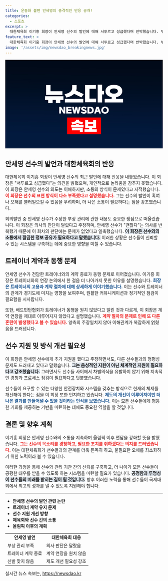```yaml
---
title: 운동화 불편 안세영의 충격적인 반응 공개!
categories:
  - 스포츠
excerpt: >
  대한체육회 이기흥 회장이 안세영 선수의 발언에 대해 서투르고 성급했다며 반박했습니다. 부상 관리와 트레이너 계약 관련해 상반된 주장들이 오가면서 논란이 확산되고 있습니다. 올림픽 후, 안세영과 면담하겠다는 의지를 밝혔습니다.
feature_text: >
  대한체육회 이기흥 회장이 안세영 선수의 발언에 대해 서투르고 성급했다며 반박했습니다. 부상 관리와 트레이너 계약 관련해 상반된 주장들이 오가면서 논란이 확산되고 있습니다. 올림픽 후, 안세영과 면담하겠다는 의지를 밝혔습니다.
image: '/assets/img/newsdao_breakingnews.jpg'
---
```


<p><img src="/assets/img/newsdao_breakingnews.jpg" alt="pcversion 속보" /></p>

<h2 data-ke-size="size26">안세영 선수의 발언과 대한체육회의 반응</h2>

<p data-ke-size="size16">대한체육회 이기흥 회장이 안세영 선수의 최근 발언에 대해 반응을 내놓았습니다. 이 회장은 "서투르고 성급했다"는 의견을 밝혔으며, 개인적으로 놀라움을 감추지 못했습니다. 이 회장은 안세영 선수의 의도는 이해하지만, 소통의 방식이 문제였다고 지적했습니다. <b><span style="color: #ee2323;">이 회장은 선수의 표현 방식이 다소 부족했다고 설명했습니다.</span></b> 그는 선수의 발언이 혹여나 오해를 불러일으킬 수 있음을 우려하며, 더 나은 소통이 필요하다는 점을 강조했습니다.</p>

<p data-ke-size="size16">회의발언 중 안세영 선수가 주장한 부상 관리에 관한 내용도 중요한 쟁점으로 떠올랐습니다. 이 회장은 의사의 판단이 달랐다고 주장하며, 안세영 선수가 "괜찮다"는 의사를 반복했기 때문에 이 회차의 판단에는 문제가 없었다고 일축했습니다. <b><span style="background-color: #21538527;">이 회장은 선수와의 소통에서 깔끔한 정보 공유가 필요하다고 말했습니다.</span></b> 이러한 상황은 선수들이 신뢰할 수 있는 시스템을 구축하는 데에 중요한 영향을 미칠 수 있습니다. </p>

<h2 data-ke-size="size26">트레이너 계약과 동행 문제</h2>

<p data-ke-size="size16">안세영 선수가 전담한 트레이너와의 계약 종료가 동행 문제로 이어졌습니다. 이기흥 회장은 트레이너와의 연장 논의에서 한 걸음 더 나아가지 못한 이유를 설명했습니다. <b><span style="color: #1a5490;">회장은 트레이너의 고용과 계약 절차에 대해 상세하게 이야기했습니다.</span></b> 이는 선수와 트레이너의 관계가 경기도에 미치는 영향을 보여주며, 원활한 커뮤니케이션과 정기적인 점검이 필요함을 시사합니다.</p>

<p data-ke-size="size16">또한, 배드민턴협회가 트레이너가 동행을 원치 않았다고 알린 것과 다르게, 이 회장은 계약 연장을 제대로 이루어지지 않았다고 설명했습니다. <b><span style="color: #ee2323;">계약 절차의 문제로 인해 또 다른 혼란이 발생했다고 볼 수 있습니다.</span></b> 양측의 주장일치지 않아 이해관계가 복잡하게 얽혔음을 드러냅니다.</p>

<h2 data-ke-size="size26">선수 지원 및 방식 개선 필요성</h2>

<p data-ke-size="size16">이 회장은 안세영 선수에게 추가 지원을 했다고 주장하면서도, 다른 선수들과의 형평성 문제도 드러내고 있다고 말했습니다. <b><span style="background-color: #21538527;">그는 음성적인 지원이 아닌 체계적인 지원이 필요하다고 강조했습니다.</span></b> 그러면서도 선수들 사이에서 차별의식을 유발하지 않기 위해 지속적인 경청과 프로세스 점검이 필요하다고 덧붙였습니다.</p>

<p data-ke-size="size16">선수들이 요구할 수 있는 다양한 안전장치와 시스템을 갖추는 방식으로 현재의 체제를 개선해야 한다는 점을 이 회장 또한 인지하고 있습니다. <b><span style="color: #1a5490;">제도의 개선이 이루어져야만 더 나은 결과를 만들어낼 수 있을 것이라는 인식을 보였습니다.</span></b> 이는 모든 선수들에게 평등한 기회를 제공하는 기반을 마련하는 데에도 중요한 역할을 할 것입니다.</p>

<h2 data-ke-size="size26">결론 및 향후 계획</h2>

<p data-ke-size="size16">이기흥 회장은 안세영 선수와의 소통을 지속하며 올림픽 이후 면담을 강화할 뜻을 밝혔습니다. <b><span style="color: #ee2323;">그는 선수의 목소리를 경청하고, 필요한 조치를 취하겠다는 의지를 드러냈습니다.</span></b> 이는 대한체육회가 선수들과의 관계를 더욱 돈독히 하고, 불필요한 오해를 최소화하기 위한 노력이라 볼 수 있습니다.</p>

<p data-ke-size="size16">이러한 과정을 통해 선수와 관리 기관 간의 신뢰를 구축하고, 더 나아가 모든 선수들이 공평한 대우를 받을 수 있도록 하는 시스템을 마련할 필요가 있습니다. <b><span style="background-color: #21538527;">공정함과 투명성이 선수들의 미래를 밝히는 길이 될 것입니다.</span></b> 향후 이러한 노력을 통해 선수들이 국제대회에서 최고의 성과를 낼 수 있도록 지원해야 합니다.</p>

<hr>

<ul>
    <li><b>안세영 선수의 발언 관련 논란</b></li>
    <li><b>트레이너 계약 유지 문제</b></li>
    <li><b>선수 지원 개선 방향</b></li>
    <li><b>체육회와 선수 간의 소통</b></li>
    <li><b>올림픽 이후의 계획</b></li>
</ul>

<table style="width:100%">
    <tr>
        <td style="text-align: center; height: 17px;"><b>안세영 발언</b></td>
        <td style="text-align: center; height: 17px;"><b>대한체육회 대응</b></td>
    </tr>
    <tr>
        <td>부상 관리 부족</td>
        <td>의사 판단은 달랐음</td>
    </tr>
    <tr>
        <td>트레이너 계약 종료</td>
        <td>계약 연장을 원치 않음</td>
    </tr>
    <tr>
        <td>신발 맞지 않음</td>
        <td>제도 개선 필요성 강조</td>
    </tr>
</table>
실시간 뉴스 속보는, <a href="https://newsdao.kr" rel="dofollow">https://newsdao.kr</a>



